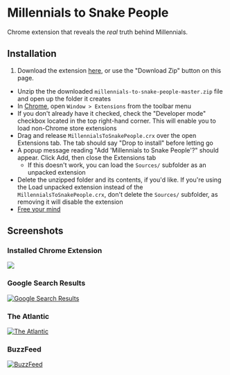 # Millennials to Snake People

Chrome extension that reveals the *real* truth behind Millennials.


## Installation

1. Download the extension [here](https://github.com/ericwbailey/millennial-to-snake-people/archive/master.zip), or use the "Download Zip" button on this page.
- Unzip the the downloaded `millennials-to-snake-people-master.zip` file and open up the folder it creates
- In [Chrome](https://www.google.com/chrome/), open `Window > Extensions` from the toolbar menu
- If you don't already have it checked, check the "Developer mode" checkbox located in the top right-hand corner. This will enable you to load non-Chrome store extensions
- Drag and release `MillennialsToSnakePeople.crx` over the open Extensions tab. The tab should say "Drop to install" before letting go
- A popup message reading "Add 'Millennials to Snake People'?" should appear. Click Add, then close the Extensions tab
	- If this doesn't work, you can load the `Sources/` subfolder as an unpacked extension
- Delete the unzipped folder and its contents, if you'd like. If you're using the Load unpacked extension instead of the `MillennialsToSnakePeople.crx`, don't delete the `Sources/` subfolder, as removing it will disable the extension
- [Free your mind](https://www.google.com/search?q=Millennials)


## Screenshots

### Installed Chrome Extension
![](https://i.imgur.com/xAzfhw8.png)

### Google Search Results
[![Google Search Results](https://i.imgur.com/GTBOuEr.png)](https://www.google.com/search?q=Millennials)

### The Atlantic
[![The Atlantic](https://i.imgur.com/LDFOsrO.png)](http://www.theatlantic.com/politics/archive/2013/08/the-outsiders-how-can-millennials-change-washington-if-they-hate-it/278920/)

### BuzzFeed
[![BuzzFeed](https://i.imgur.com/PT1NWX5.png)](http://www.buzzfeed.com/sapna/what-public-companies-are-telling-wall-street-about-millenni)
